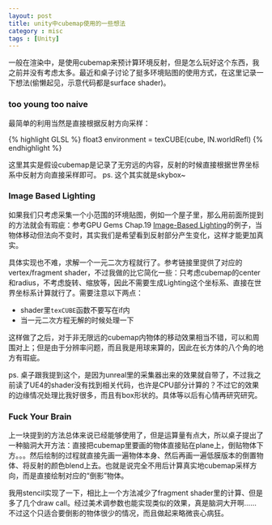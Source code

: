 ```yaml
---
layout: post
title: unity中cubemap使用的一些想法
category : misc
tags : [Unity]
---
```


一般在渲染中，是使用cubemap来预计算环境反射，但是怎么玩好这个东西，我之前并没有考虑太多。最近和桌子讨论了挺多环境贴图的使用方式，在这里记录一下想法(偷懒起见，示意代码都是surface shader)。

### too young too naive

最简单的利用当然是直接根据反射方向采样：

{% highlight GLSL %}
float3 environment = texCUBE(cube, IN.worldRefl)
{% endhighlight %}

这里其实是假设cubemap是记录了无穷远的内容，反射的时候直接根据世界坐标系中反射方向直接采样即可。
ps. 这个其实就是skybox~

### Image Based Lighting

如果我们只考虑采集一个小范围的环境贴图，例如一个屋子里，那么用前面所提到的方法就会有瑕疵：参考GPU Gems Chap.19 [Image-Based Lighting](http://http.developer.nvidia.com/GPUGems/gpugems_ch19.html)的例子，当物体移动但法向不变时，其实我们是希望看到反射部分产生变化，这样才能更加真实。

具体实现也不难，求解一个一元二次方程就行了。参考链接里提供了对应的vertex/fragment shader，不过我做的比它简化一些：只考虑cubemap的center和radius，不考虑旋转、缩放等，因此不需要生成Lighting这个坐标系、直接在世界坐标系计算就行了。需要注意以下两点：

- shader里`texCUBE`函数不要写在if内
- 当一元二次方程无解的时候处理一下

这样做了之后，对于非无限远的cubemap内物体的移动效果相当不错，可以和周围对上；但是由于分辨率问题，而且我是用球来算的，因此在长方体的八个角的地方有瑕疵。

ps. 桌子跟我提到这个，是因为unreal里的采集器出来的效果就自带了，不过我之前读了UE4的shader没有找到相关代码，也许是CPU部分计算的？不过它的效果的边缘情况处理比我好很多，而且有box形状的。具体等以后有心情再研究研究。

### Fuck Your Brain

上一块提到的方法总体来说已经能够使用了，但是运算量有点大，所以桌子提出了一种脑洞大开方法：直接把cubemap里要画的物体直接贴在plane上，倒贴物体下方。。。然后绘制的过程就直接先画一遍物体本身、然后再画一遍低膜版本的倒置物体、将反射的颜色blend上去。也就是说完全不用后计算真实地cubemap采样方向，而是直接绘制对应的“倒影”物体。

我用stencil实现了一下，相比上一个方法减少了fragment shader里的计算、但是多了几个draw call。经过美术调参数也能实现类似的效果，真是脑洞大开啊……不过这个只适合要倒影的物体很少的情况，而且做起来略微丧心病狂。